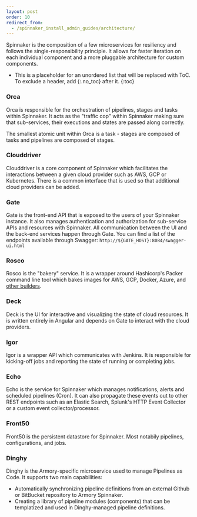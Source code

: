 ```yaml
---
layout: post
order: 10
redirect_from:
  - /spinnaker_install_admin_guides/architecture/
---
```


Spinnaker is the composition of a few microservices for resiliency
and follows the single-responsibility principle.  It allows for faster iteration on each
individual component and a more pluggable architecture for custom components.

* This is a placeholder for an unordered list that will be replaced with ToC. To exclude a header, add {:.no_toc} after it.
{:toc}

### Orca

Orca is responsible for the orchestration of pipelines, stages and tasks within Spinnaker.  It acts as the "traffic cop" within Spinnaker making sure that sub-services, their executions and states are passed along correctly.

The smallest atomic unit within Orca is a task - stages are composed of tasks and pipelines are composed of stages.  

### Clouddriver

Clouddriver is a core component of Spinnaker which facilitates the interactions between a given cloud provider such as AWS, GCP or Kubernetes.  There is a common interface that is used so that additional cloud providers can be added.

### Gate

Gate is the front-end API that is exposed to the users of your Spinnaker instance.  It also manages authentication and authorization for sub-service APIs and resources with Spinnaker.  All communication between the UI and the back-end services happen through Gate.  You can find a list of the endpoints available through Swagger:  `http://${GATE_HOST}:8084/swagger-ui.html`

### Rosco

Rosco is the "bakery" service.  It is a wrapper around Hashicorp's Packer command line tool which bakes images for AWS, GCP, Docker, Azure, and [other builders](https://www.packer.io/docs/builders/index.html).

### Deck

Deck is the UI for interactive and visualizing the state of cloud resources.  It is written entirely in Angular and depends on Gate to interact with the cloud providers.

### Igor

Igor is a wrapper API which communicates with Jenkins.  It is responsible for kicking-off jobs and reporting the state of running or completing jobs.

### Echo

Echo is the service for Spinnaker which manages notifications, alerts and scheduled pipelines (Cron).  It can also propagate these events out to other REST endpoints such as an Elastic Search, Splunk's HTTP Event Collector or a custom event collector/processor.

### Front50
Front50 is the persistent datastore for Spinnaker. Most notabily pipelines, configurations, and jobs.

### Dinghy
Dinghy is the Armory-specific microservice used to manage Pipelines as Code.  It supports two main capabilities:
* Automatically synchronizing pipeline definitions from an external Github or BitBucket repository to Armory Spinnaker.
* Creating a library of pipeline modules (components) that can be templatized and used in Dinghy-managed pipeline definitions.